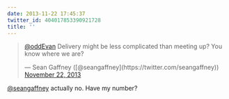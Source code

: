 ```yaml
---
date: 2013-11-22 17:45:37
twitter_id: 404017853390921728
title: ''
---
```


<blockquote class="twitter-tweet"><p lang="en" dir="ltr"><a href="https://twitter.com/oddEvan?ref_src=twsrc%5Etfw">@oddEvan</a> Delivery might be less complicated than meeting up? You know where we are?</p>&mdash; Sean Gaffney ([@seangaffney](https://twitter.com/seangaffney)) <a href="https://twitter.com/seangaffney/status/404001770567114752?ref_src=twsrc%5Etfw">November 22, 2013</a></blockquote>
<script async src="https://platform.twitter.com/widgets.js" charset="utf-8"></script>

[@seangaffney](https://twitter.com/seangaffney) actually no. Have my number?
